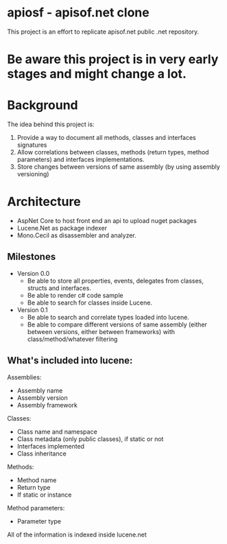 # apiosf - apisof.net clone
This project is an effort to replicate apisof.net public .net repository.
# Be aware this project is in very early stages and might change a lot.

# Background
The idea behind this project is:
1. Provide a way to document all methods, classes and interfaces signatures
2. Allow correlations between classes, methods (return types, method parameters) and interfaces implementations.
3. Store changes between versions of same assembly (by using assembly versioning)

# Architecture
- AspNet Core to host front end an api to upload nuget packages
- Lucene.Net as package indexer
- Mono.Cecil as disassembler and analyzer.
## Milestones

- Version 0.0
  - Be able to store all properties, events, delegates from classes, structs and interfaces.
  - Be able to render c# code sample
  - Be able to search for classes inside Lucene.
- Version 0.1
  - Be able to search and correlate types loaded into lucene.
  - Be able to compare different versions of same assembly (either between versions, either between frameworks) with class/method/whatever filtering

## What's included into lucene:

Assemblies:
* Assembly name
* Assembly version
* Assembly framework

Classes:
* Class name and namespace
* Class metadata (only public classes), if static or not
* Interfaces implemented
* Class inheritance

Methods:
* Method name
* Return type
* If static or instance

Method parameters:
* Parameter type

All of the information is indexed inside lucene.net
